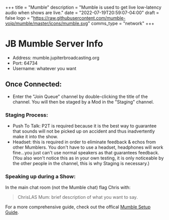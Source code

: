 +++
title = "Mumble"
description = "Mumble is used to get live low-latency audio when shows are live."
date = "2022-07-19T20:59:07-04:00"
draft = false
logo = "https://raw.githubusercontent.com/mumble-voip/mumble/master/icons/mumble.svg"
comms_type = "network"
+++

# JB Mumble Server Info

* Address: mumble.jupiterbroadcasting.org
* Port: 64734
* Username: whatever you want

## Once Connected:

* Enter the "Join Queue" channel by double-clicking the title of the channel. You will then be staged by a Mod in the "Staging" channel.

### Staging Process:

* Push To Talk: P2T is required because it is the best way to guarantee that sounds will not be picked up on accident and thus inadvertently make it into the show.
* Headset: this is required in order to eliminate feedback & echos from other Mumblers. You don't have to use a headset, headphones will work fine...you just can't use normal speakers as that guarantees feedback.
(You also won't notice this as in your own testing, it is only noticeable by the other people in the channel, this is why Staging is necessary.)

### Speaking up during a Show:

In the main chat room (not the Mumble chat) flag Chris with:

> ChrisLAS Mum: brief description of what you want to say.

For a more comprehensive guide, check out the offical [Mumble Setup Guide](https://mumble.jupiterbroadcasting.org/setup.html).
